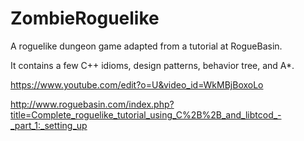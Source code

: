 # ZombieRoguelike

A roguelike dungeon game adapted from a tutorial at RogueBasin.

It contains a few C++ idioms, design patterns, behavior tree, and A*.​

https://www.youtube.com/edit?o=U&video_id=WkMBjBoxoLo

http://www.roguebasin.com/index.php?title=Complete_roguelike_tutorial_using_C%2B%2B_and_libtcod_-_part_1:_setting_up
